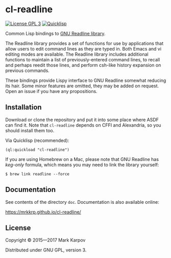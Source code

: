 # cl-readline

[![License GPL 3](https://img.shields.io/badge/license-GPL_3-green.svg)](http://www.gnu.org/licenses/gpl-3.0.txt)
[![Quicklisp](http://quickdocs.org/badge/cl-readline.svg)](http://quickdocs.org/cl-readline/)

Common Lisp bindings to
[GNU Readline library](http://directory.fsf.org/wiki/Readline).

The Readline library provides a set of functions for use by applications
that allow users to edit command lines as they are typed in. Both Emacs and
vi editing modes are available. The Readline library includes additional
functions to maintain a list of previously-entered command lines, to recall
and perhaps reedit those lines, and perform csh-like history expansion on
previous commands.

These bindings provide Lispy interface to GNU Readline somewhat reducing its
hair. Some minor features are omitted, they may be added on request. Open an
issue if you have any propositions.

## Installation

Download or clone the repository and put it into some place where ASDF can
find it. Note that `cl-readline` depends on CFFI and Alexandria, so you
should install them too.

Via Quicklisp (recommended):

```common-lisp
(ql:quickload "cl-readline")
```

If you are using Homebrew on a Mac, please note that GNU Readline has
*keg-only* formula, which means you may need to link the library yourself:

```
$ brew link readline --force
```

## Documentation

See contents of the directory `doc`. Documentation is also available online:

https://mrkkrp.github.io/cl-readline/

## License

Copyright © 2015—2017 Mark Karpov

Distributed under GNU GPL, version 3.
